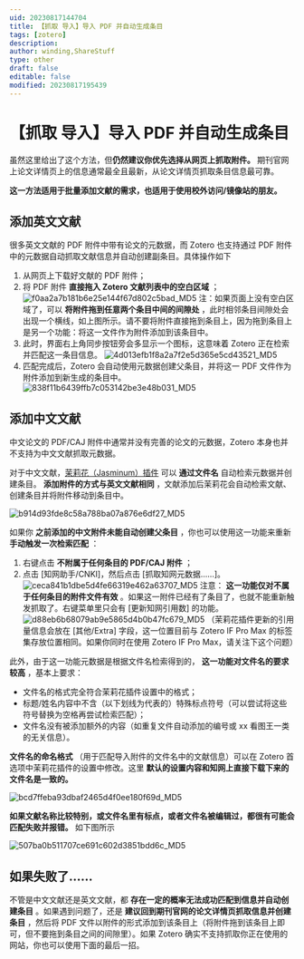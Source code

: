 ```yaml
---
uid: 20230817144704
title: 【抓取 导入】导入 PDF 并自动生成条目
tags: [zotero]
description: 
author: winding,ShareStuff
type: other
draft: false
editable: false
modified: 20230817195439
---
```


# 【抓取 导入】导入 PDF 并自动生成条目

虽然这里给出了这个方法，但**仍然建议你优先选择从网页上抓取附件。** 期刊官网上论文详情页上的信息通常最全且最新，从论文详情页抓取条目信息最可靠。

**这一方法适用于批量添加文献的需求，也适用于使用校外访问/镜像站的朋友。**

## 添加英文文献

很多英文文献的 PDF 附件中带有论文的元数据，而 Zotero 也支持通过 PDF 附件中的元数据自动抓取文献信息并自动创建副条目。具体操作如下

1. 从网页上下载好文献的 PDF 附件；
2. 将 PDF 附件 **直接拖入 Zotero 文献列表中的空白区域** ；
   ![f0aa2a7b181b6e25e144f67d802c5bad_MD5](https://cdn.pkmer.cn/images/202308171551031.png!pkmer)
   注：如果页面上没有空白区域了，可以 **将附件拖到任意两个条目中间的间隙处** ，此时相邻条目间隙处会出现一个横线，如上图所示。请不要将附件直接拖到条目上，因为拖到条目上是另一个功能：将这一文件作为附件添加到该条目中。
3. 此时，界面右上角同步按钮旁会多显示一个图标，这意味着 Zotero 正在检索并匹配这一条目信息。
   ![4d013efb1f8a2a7f2e5d365e5cd43521_MD5](https://cdn.pkmer.cn/images/202308171551032.png!pkmer)
4. 匹配完成后，Zotero 会自动使用元数据创建父条目，并将这一 PDF 文件作为附件添加到新生成的条目中。
   ![838f11b6439ffb7c053142be3e48b031_MD5](https://cdn.pkmer.cn/images/202308171551033.png!pkmer)

## 添加中文文献

中文论文的 PDF/CAJ 附件中通常并没有完善的论文的元数据，Zotero 本身也并不支持为中文文献抓取元数据。

对于中文文献，[茉莉花（Jasminum）插件](https://gitee.com/link?target=https%3A%2F%2Fgithub.com%2Fl0o0%2Fjasminum) 可以 **通过文件名** 自动检索元数据并创建条目。 **添加附件的方式与英文文献相同** ，文献添加后茉莉花会自动检索文献、创建条目并将附件移动到条目中。

![b914d93fde8c58a788ba07a876e6df27_MD5](https://cdn.pkmer.cn/images/202308171551034.png!pkmer)

如果你 **之前添加的中文附件未能自动创建父条目** ，你也可以使用这一功能来重新 **手动触发一次检索匹配** ：

1. 右键点击 **不附属于任何条目的 PDF/CAJ 附件** ；
2. 点击 \[知网助手/CNKI\]，然后点击 \[抓取知网元数据……\]。
   ![ceca841b1dbe5d4fe66319e462a63707_MD5](https://cdn.pkmer.cn/images/202308171551035.png!pkmer)
   注意： **这一功能仅对不属于任何条目的附件文件有效** 。如果这一附件已经有了条目了，也就不能重新触发抓取了。右键菜单里只会有 \[更新知网引用数\] 的功能。
   ![d88eb6b68079ab9e5865d4b0b47fc679_MD5](https://cdn.pkmer.cn/images/202308171551036.png!pkmer)
   （茉莉花插件更新的引用量信息会放在 \[其他/Extra\] 字段，这一位置目前与 Zotero IF Pro Max 的标签集存放位置相同。如果你同时在使用 Zotero IF Pro Max，请关注下这个问题）

此外，由于这一功能元数据是根据文件名检索得到的， **这一功能对文件名的要求较高** ，基本上要求：

- 文件名的格式完全符合茉莉花插件设置中的格式；
- 标题/姓名内容中不含（以下划线为代表的）特殊标点符号（可以尝试将这些符号替换为空格再尝试检索匹配）；
- 文件名没有被添加额外的内容（如重复文件自动添加的编号或 xx 看图王一类的无关信息）。

**文件名的命名格式** （用于匹配导入附件的文件名中的文献信息）可以在 Zotero 首选项中茉莉花插件的设置中修改。这里 **默认的设置内容和知网上直接下载下来的文件名是一致的。**

![bcd7ffeba93dbaf2465d4f0ee180f69d_MD5](https://cdn.pkmer.cn/images/202308171551037.png!pkmer)

**如果文献名称比较特别，或文件名里有标点，或者文件名被编辑过，都很有可能会匹配失败并报错。** 如下图所示

![507ba0b511707ce691c602d3851bdd6c_MD5](https://cdn.pkmer.cn/images/202308171551038.png!pkmer)

## 如果失败了……

不管是中文文献还是英文文献，都 **存在一定的概率无法成功匹配到信息并自动创建条目** 。如果遇到问题了，还是 **建议回到期刊官网的论文详情页抓取信息并创建条目** ，然后将 PDF 文件以附件的形式添加到该条目上（将附件拖到该条目上即可，但不要拖到条目之间的间隙里）。如果 Zotero 确实不支持抓取你正在使用的网站，你也可以使用下面的最后一招。
